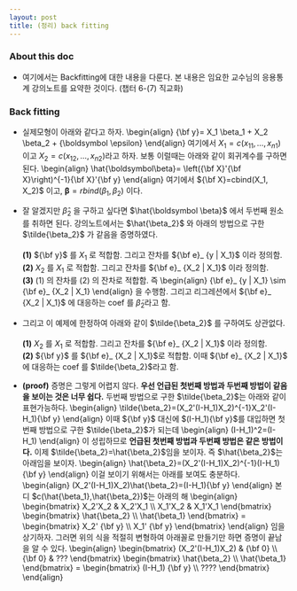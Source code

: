 ```yaml
---
layout: post
title: (정리) back fitting 
---
```


### About this doc 

- 여기에서는 Backfitting에 대한 내용을 다룬다. 본 내용은 임요한 교수님의 응용통계 강의노트를 요약한 것이다. (챕터 6-(7) 직교화) 

### Back fitting 

- 실제모형이 아래와 같다고 하자. 
\begin{align}
{\bf y}= X_1 \beta_1 + X_2 \beta_2 + {\boldsymbol \epsilon} 
\end{align}
여기에서 $X_1=c(x_{11},\dots,x_{n1})$ 이고 $X_2=c(x_{12},\dots,x_{n2})$라고 하자. 보통 이럴때는 아래와 같이 회귀계수를 구하면 된다. 
\begin{align}
\hat{\boldsymbol\beta}= \left({\bf X}'{\bf X}\right)^{-1}{\bf X}'{\bf y}
\end{align}
여기에서 ${\bf X}=cbind(X_1, X_2)$ 이고, ${\boldsymbol \beta}=rbind(\beta_1,\beta_2)$ 이다. 

- 잘 알겠지만 $\hat{\beta}_ 2$ 을 구하고 싶다면 $\hat{\boldsymbol \beta}$ 에서 두번째 원소를 취하면 된다. 강의노트에서는 $\hat{\beta_2}$ 와 아래의 방법으로 구한 $\tilde{\beta_2}$ 가 같음을 증명하였다. <br/><br/>
**(1)** ${\bf y}$ 를 $X_1$ 로 적합함. 그리고 잔차를 ${\bf e}_ {y | X_1}$ 이라 정의함. <br/>
**(2)** $X_2$ 를 $X_1$ 로 적합함. 그리고 잔차를 ${\bf e}_ {X_2 | X_1}$ 이라 정의함. <br/>
**(3)** (1) 의 잔차를 (2) 의 잔차로 적합함. 즉
\begin{align}
{\bf e}_ {y | X_1} \sim {\bf e}_ {X_2 | X_1}
\end{align}
을 수행함. 그리고 리그레션에서 ${\bf e}_ {X_2 | X_1}$ 에 대응하는 coef 를 $\tilde \beta_2$라고 함. 

- 그리고 이 예제에 한정하여 아래와 같이 $\tilde{\beta_2}$ 를 구하여도 상관없다. <br/><br/>
**(1)** $X_2$ 를 $X_1$ 로 적합함. 그리고 잔차를 ${\bf e}_ {X_2 | X_1}$ 이라 정의함. <br/>
**(2)** ${\bf y}$ 를 ${\bf e}_ {X_2 | X_1}$로 적합함. 이때 ${\bf e}_ {X_2 | X_1}$ 에 대응하는 coef 를 $\tilde{\beta_2}$라고 함. 

- **(proof)** 증명은 그렇게 어렵지 않다. **우선 언급된 첫번째 방법과 두번째 방법이 같음을 보이는 것은 너무 쉽다.** 두번째 방법으로 구한 $\tilde{\beta_2}$는 아래와 같이 표현가능하다. 
\begin{align}
\tilde{\beta_2}=(X_2'(I-H_1)X_2)^{-1}X_2'(I-H_1){\bf y}
\end{align}
이때 ${\bf y}$ 대신에 $(I-H_1){\bf y}$를 대입하면 첫번째 방법으로 구한 $\tilde{\beta_2}$가 되는데 
\begin{align}
(I-H_1)^2=(I-H_1)
\end{align}
이 성립하므로 **언급된 첫번째 방법과 두번째 방법은 같은 방법이다.** 이제 $\tilde{\beta_2}=\hat{\beta_2}$임을 보이자. 즉 $\hat{\beta_2}$는 아래임을 보이자. 
\begin{align}
\hat{\beta_2}=(X_2'(I-H_1)X_2)^{-1}(I-H_1){\bf y} 
\end{align}
이걸 보이기 위해서는 아래를 보여도 충분하다. 
\begin{align}
(X_2'(I-H_1)X_2)\hat{\beta_2}=(I-H_1){\bf y} 
\end{align}
본디 $c(\hat{\beta_1},\hat{\beta_2})$는 아래의 해 
\begin{align}
\begin{bmatrix} X_2'X_2 & X_2'X_1 \\\\ X_1'X_2 & X_1'X_1 \end{bmatrix} \begin{bmatrix} \hat{\beta_2} \\\\ \hat{\beta_1} \end{bmatrix} 
= \begin{bmatrix} X_2' {\bf y} \\\\ X_1' {\bf y} \end{bmatrix}
\end{align}
임을 상기하자. 그러면 위의 식을 적절히 변형하여 아래꼴로 만들기만 하면 증명이 끝남을 알 수 있다. 
\begin{align}
\begin{bmatrix} (X_2'(I-H_1)X_2) & {\bf 0}  \\\\ {\bf 0} & ??? \end{bmatrix} \begin{bmatrix} \hat{\beta_2} \\\\ \hat{\beta_1} \end{bmatrix} 
= \begin{bmatrix} (I-H_1) {\bf y} \\\\ ???? \end{bmatrix}
\end{align}
